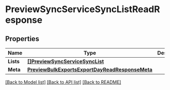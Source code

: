 # PreviewSyncServiceSyncListReadResponse

## Properties

Name | Type | Description | Notes
------------ | ------------- | ------------- | -------------
**Lists** | [**[]PreviewSyncServiceSyncList**](preview.sync.service.sync_list.md) |  | [optional] 
**Meta** | [**PreviewBulkExportsExportDayReadResponseMeta**](preview_bulk_exports_export_dayReadResponse_meta.md) |  | [optional] 

[[Back to Model list]](../README.md#documentation-for-models) [[Back to API list]](../README.md#documentation-for-api-endpoints) [[Back to README]](../README.md)


